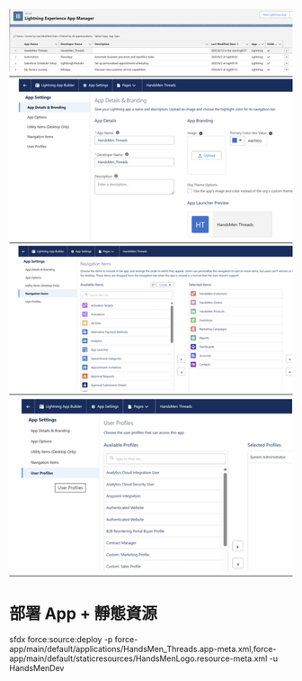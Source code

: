 ![Salesforce Credentials Setup](docs/img/06.CreateLightningApp-HandsMenThreads.png)
![Salesforce Credentials Setup](docs/img/06.LightningApp-HandsMenThreads.png)

# 部署 App + 靜態資源
sfdx force:source:deploy -p force-app/main/default/applications/HandsMen_Threads.app-meta.xml,force-app/main/default/staticresources/HandsMenLogo.resource-meta.xml -u HandsMenDev
